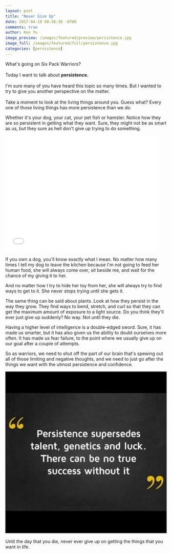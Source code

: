 ```yaml
---
layout: post
title: "Never Give Up"
date: 2017-04-10 08:38:38 -0700
comments: true
author: Ken Yu
image_preview: /images/featured/preview/persistence.jpg
image_full: /images/featured/full/persistence.jpg
categories: [persistence]
---
```


What's going on Six Pack Warriors?<br/>
<br/>
Today I want to talk about **persistence.**<br/>
<br/>
I'm sure many of you have heard this topic so many times. But I wanted to try to give you another perspective on the matter.<br/>
<br/>
Take a moment to look at the living things around you. Guess what? Every one of those living things has more persistence than we do.

Whether it's your dog, your cat, your pet fish or hamster. Notice how they are so persistent in getting what they want. Sure, they might not be as smart as us, but they sure as hell don't give up trying to do something.

<iframe src="//giphy.com/embed/67BZPE8f0aPe0" width="480" height="360" frameBorder="0" class="giphy-embed" allowFullScreen></iframe>

If you own a dog, you'll know exactly what I mean. No matter how many times I tell my dog to leave the kitchen because I'm not going to feed her human food, she will always come over, sit beside me, and wait for the chance of my giving it to her.

And no matter how I try to hide her toy from her, she will always try to find ways to get to it. She never stops trying until she gets it.

The same thing can be said about plants. Look at how they persist in the way they grow. They find ways to bend, stretch, and curl so that they can get the maximum amount of exposure to a light source. Do you think they'll ever just give up suddenly? No way. Not until they die.

Having a higher level of intelligence is a double-edged sword. Sure, it has made us smarter, but it has also given us the ability to doubt ourselves more often. It has made us fear failure, to the point where we usually give up on our goal after a couple of attempts.

So as warriors, we need to shut off the part of our brain that's spewing out all of those limiting and negative thoughts, and we need to just go after the things we want with the utmost persistence and confidence.

<div class="post-content-image-wrapper">
<img src="/images/posts/persistence.jpg" class="post-content-image" alt="Persistence"/>
</div>

Until the day that you die, never ever give up on getting the things that you want in life.

